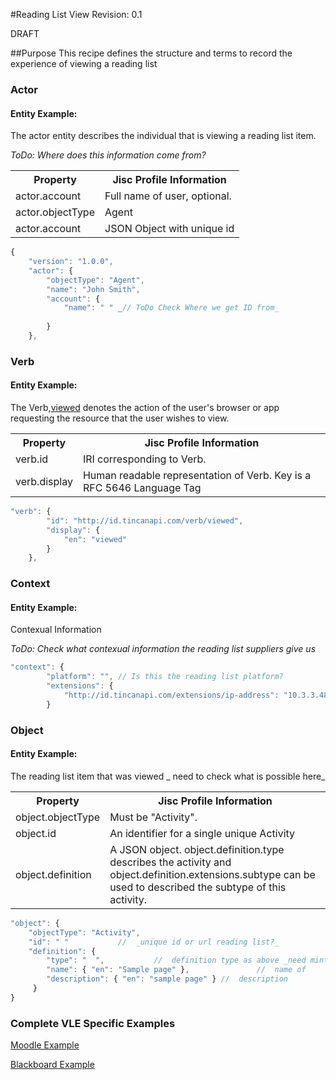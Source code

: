 #Reading List View
Revision: 0.1

DRAFT

##Purpose
This recipe defines the structure and terms to record the experience of viewing a reading list

### Actor


#### Entity Example:
The actor entity describes the individual that is viewing  a reading list item.

_ToDo: Where does this information come from?_

<table>
	<tr><th>Property</th><th>Jisc Profile Information</th></tr>
	<tr>
		<td>actor.account</td>
		<td>Full name of user, optional.</td>
	</tr>
	<tr>
		<td>actor.objectType</td>
		<td>Agent</td>
	</tr>
		<tr>
		<td>actor.account</td>
		<td>JSON Object with unique id</td>
	</tr>
</table>

``` Javascript
{
    "version": "1.0.0",
    "actor": {
        "objectType": "Agent",
        "name": "John Smith",
        "account": {
            "name": " " _// ToDo Check Where we get ID from_
           
        }
    },
```

### Verb


#### Entity Example:

The Verb,[viewed](/vocabulary.md#verbs) denotes the action of the user's browser or app requesting the resource that the user wishes to view.

<table>
	<tr><th>Property</th><th>Jisc Profile Information</th></tr>
	<tr>
		<td>verb.id</td>
		<td>IRI corresponding to Verb.</td>
	</tr>
	<tr>
		<td>verb.display</td>
		<td>Human readable representation of Verb. Key is a RFC 5646 Language Tag</td>
	</tr>
</table>

``` javascript
"verb": {
        "id": "http://id.tincanapi.com/verb/viewed",
        "display": {
            "en": "viewed"
        }
    },
```
### Context


#### Entity Example:
Contexual Information

_ToDo: Check what contexual information the reading list suppliers give us_

``` javascript
"context": {
        "platform": "", // Is this the reading list platform?
        "extensions": {
            "http://id.tincanapi.com/extensions/ip-address": "10.3.3.48" _// ToDo: Check what contexual information we get_
        }
```

### Object


#### Entity Example:
The reading list item that was viewed
_ need to check what is possible here_ 

<table>
	<tr><th>Property</th><th>Jisc Profile Information</th></tr>
	<tr>
		<td>object.objectType</td>
		<td>Must be "Activity".</td>
	</tr>
	<tr>
		<td>object.id</td>
		<td>An identifier for a single unique Activity</td>
	</tr>
		<tr>
		<td>object.definition</td>
		<td>A JSON object. object.definition.type describes the activity and object.definition.extensions.subtype can be used to described the subtype of this activity.</td>
	</tr>
</table>

``` javascript
"object": {
	"objectType": "Activity",
	"id": " "   	 	//  _unique id or url reading list?_
	"definition": {
		"type": "  ",			//  definition type as above _need minting?_
		"name": { "en": "Sample page" },			   //  name of 
		"description": { "en": "sample page" } //  description 
	 }
}
```

### Complete VLE Specific Examples
[Moodle Example](/vle/moodle/moduleview.js)

[Blackboard Example](/vle/blackboard/course_content_access.json)
